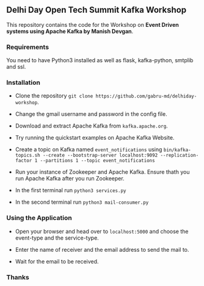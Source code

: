 ## Delhi Day Open Tech Summit Kafka Workshop

This repository contains the code for the Workshop on **Event Driven systems using Apache Kafka by Manish Devgan**.

### Requirements

You need to have Python3 installed as well as flask, kafka-python, smtplib and ssl.

### Installation

* Clone the repository
`git clone https://github.com/gabru-md/delhiday-workshop`.

* Change the gmail username and password in the config file.

* Download and extract Apache Kafka from `kafka.apache.org`.

* Try running the quickstart examples on Apache Kafka Website.

* Create a topic on Kafka named `event_notifications` using `bin/kafka-topics.sh --create --bootstrap-server localhost:9092 --replication-factor 1 --partitions 1 --topic event_notifications`

* Run your instance of Zookeeper and Apache Kafka. Ensure thath you run Apache Kafka after you run Zookeeper.

* In the first terminal run `python3 services.py`

* In the second terminal run `python3 mail-consumer.py`


### Using the Application

* Open your browser and head over to `localhost:5000` and choose the event-type and the service-type.

* Enter the name of receiver and the email address to send the mail to.

* Wait for the email to be received.


### Thanks

